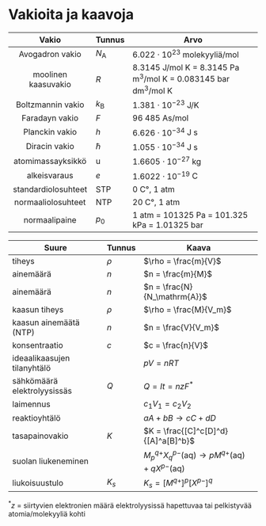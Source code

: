 # Vakioita ja kaavoja

| Vakio | Tunnus | Arvo |
| :---: | --- | --- |
| Avogadron vakio | $N_\mathrm{A}$ | $6.022 \cdot 10^{23}$ molekyyliä/mol |
| moolinen kaasuvakio | $R$ | $8.3145$ J/mol K = $8.3145$ Pa m<sup>3</sup>/mol K = $0.083145$ bar dm<sup>3</sup>/mol K |
| Boltzmannin vakio | $k_\mathrm{B}$ | $1.381 \cdot 10^{-23}$ J/K |
| Faradayn vakio | $F$ | $96 \ 485$ As/mol |
| Planckin vakio | $h$ | $6.626 \cdot 10^{-34}$ J s |
| Diracin vakio | $\hbar$ | $1.055 \cdot 10^{-34}$ J s |
| atomimassayksikkö | u | $1.6605 \cdot 10^{-27}$ kg |
| alkeisvaraus | $e$ | $1.6022 \cdot 10^{-19}$ C |
| standardiolosuhteet | STP | $0$ C°, $1$ atm |
| normaaliolosuhteet | NTP | $20$ C°, $1$ atm |
| normaalipaine | $p_0$ | $1$ atm = $101 325$ Pa = $101.325$ kPa = $1.01325$ bar |

| Suure | Tunnus | Kaava |
| --- | --- | --- |
| tiheys | $\rho$ | $\rho = \frac{m}{V}$ |
| ainemäärä | $n$ | $n = \frac{m}{M}$ |
| ainemäärä | $n$ | $n = \frac{N}{N_\mathrm{A}}$ |
| kaasun tiheys | $\rho$ | $\rho = \frac{M}{V_m}$ |
| kaasun ainemäätä (NTP) | $n$ | $n = \frac{V}{V_m}$ |
| konsentraatio | $c$ | $c = \frac{n}{V}$ |
| ideaalikaasujen tilanyhtälö |   | $pV = nRT$ |
| sähkömäärä elektrolyysissäs | $Q$ | $Q = It = nzF^*$ |
| laimennus |   | $c_1V_1 = c_2V_2$ |
| reaktioyhtälö |   | $aA + bB \rightarrow cC + dD$ |
| tasapainovakio | $K$ | $K = \frac{[C]^c[D]^d}{[A]^a[B]^b}$ |
| suolan liukeneminen |   | $M^{q+}_pX^{p-}_q \mathrm{(aq)} \rightarrow pM^{q+} \mathrm{(aq)} + qX^{p-} \mathrm{(aq)}$ |
| liukoisuustulo | $K_s$ | $K_s = [M^{q+}]^p [X^{p-}]^q$ |

$^*z$ = siirtyvien elektronien määrä elektrolyysissä hapettuvaa tai pelkistyvää atomia/molekyyliä kohti

